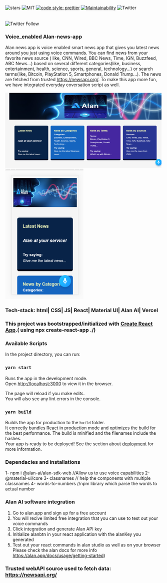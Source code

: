 ![stars](https://img.shields.io/github/stars/Minakshi-Verma/Alan-news-app) ![MIT](https://img.shields.io/github/license/Minakshi-Verma/Alan-news-app) [![code style: prettier](https://img.shields.io/badge/code_style-prettier-ff69b4.svg?style=flat-square)](https://github.com/prettier/prettier) [![Maintainability](https://api.codeclimate.com/v1/badges/1814d7af85299b1cfd50/maintainability)](https://codeclimate.com/github/Minakshi-Verma/voice_enabled-news_app/maintainability) ![Twitter](https://img.shields.io/twitter/url?url=https%3A%2F%2Fgithub.com%2FMinakshi-Verma%2FAlan-news-app
)<br /> <br /><br /> ![Twitter Follow](https://img.shields.io/twitter/follow/minakshi_12?label=Follow&style=social)

### Voice_enabled Alan-news-app

Alan news app is voice enabled smart news app that gives you latest news around you just using voice commands. You can find news from your favorite news source ( like, CNN, Wired, BBC News, Time, IGN, Buzzfeed, ABC News...) based on several different categories(like, business, entertainment, health, science, sports, general, technology...) or search terms(like, Bitcoin, PlayStation 5, Smartphones, Donald Trump...). The news are fetched from trusted https://newsapi.org/. To make this app more fun, we have integrated everyday coversation script as well.  

<img src="./img/Screenshot (17).png" alt="desktop" width="500">
<br/>

<img src="./img/Screenshot (16).png" alt="desktop" width="250">
<br/>


### Tech-stack: html| CSS| JS| React| Material UI| Alan AI| Vercel <br />

### This project was bootstrapped/initialized with [Create React App](https://github.com/facebook/create-react-app).( using npx create-react-app ./)<br />

### Available Scripts
In the project directory, you can run:

### `yarn start`
Runs the app in the development mode.<br />
Open [http://localhost:3000](http://localhost:3000) to view it in the browser.

The page will reload if you make edits.<br />
You will also see any lint errors in the console.

### `yarn build`

Builds the app for production to the `build` folder.<br />
It correctly bundles React in production mode and optimizes the build for the best performance.
The build is minified and the filenames include the hashes.<br />
Your app is ready to be deployed!
See the section about [deployment](https://facebook.github.io/create-react-app/docs/deployment) for more information.


### Dependacies and installations
1- npm i @alan-ai/alan-sdk-web   //Allow us to use voice capabilities
2- @material-ui/core
3- classnames          // help the components with multiple classnames
4- words-to-numbers   //npm library which parse the words to actual number<br />

### Alan AI software integration
1. Go to alan.app and sign up for a free account
2. You will recive limited free integration that you can use to test out your voice commands
3. Click integration and generate Alan API key
4. Initialize alanbtn in your react application with the alanKey you generated
5. Test out your react commands in alan studio as well as on your browser <br />
Please check the alan docs for more info https://alan.app/docs/usage/getting-started)

### Trusted webAPI source used to fetch data: https://newsapi.org/
